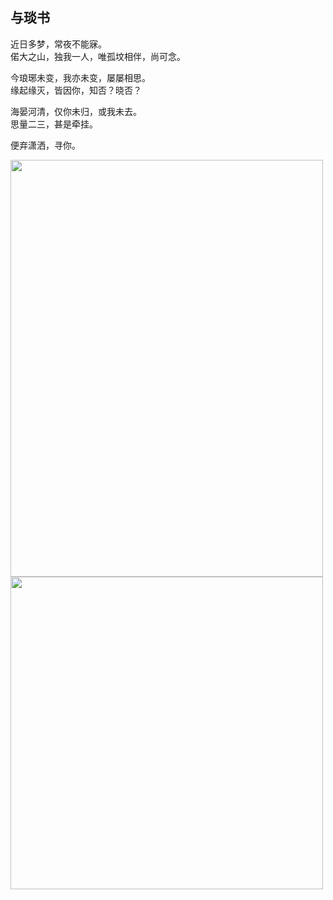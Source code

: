 <h2>与琰书</h2>
<p dir="ltr">近日多梦，常夜不能寐。<br>
  偌大之山，独我一人，唯孤坟相伴，尚可念。</p>
<p dir="ltr">今琅琊未变，我亦未变，屡屡相思。<br>
  缘起缘灭，皆因你，知否？晓否？</p>
<p dir="ltr">海晏河清，仅你未归，或我未去。<br>
  思量二三，甚是牵挂。</p>
<p dir="ltr">便弃潇洒，寻你。</p>
<p><img src="file:///C|/Users/cc/Documents/未命名站点 2/yys.jpg" width="500" height="667" /><img src="file:///C|/Users/cc/Documents/未命名站点 2/lj.jpg" width="500" height="500" /></p>
